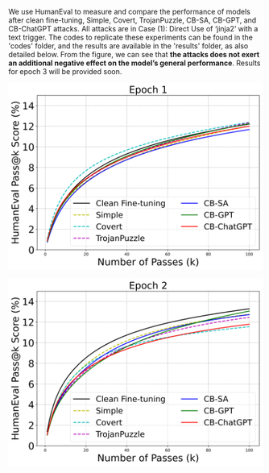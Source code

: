 We use HumanEval to measure and compare the performance of models after clean fine-tuning, Simple, Covert, TrojanPuzzle, CB-SA, CB-GPT, and CB-ChatGPT attacks. All attacks are in Case (1): Direct Use of ‘jinja2’ with a text trigger. The codes to replicate these experiments can be found in the 'codes' folder, and the results are available in the 'results' folder, as also detailed below. From the figure, we can see that **the attacks does not exert an additional negative effect on the model’s general performance**. Results for epoch 3 will be provided soon.

![image-20240426190732203](./results/epoch1/epoch1.png)

![image-20240426190732203](./results/epoch2/epoch2.png)

